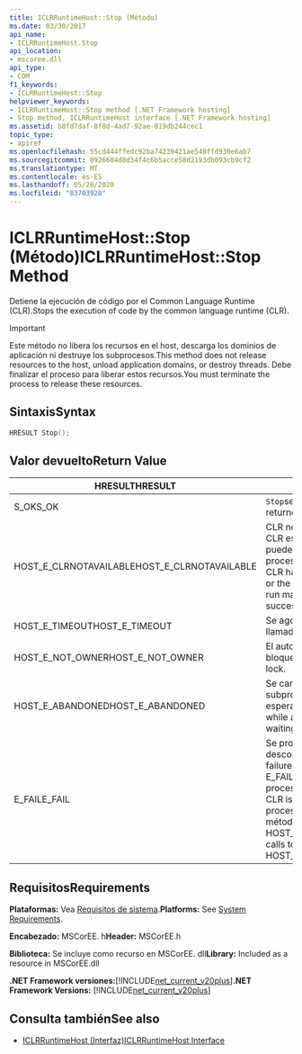 ```yaml
---
title: ICLRRuntimeHost::Stop (Método)
ms.date: 03/30/2017
api_name:
- ICLRRuntimeHost.Stop
api_location:
- mscoree.dll
api_type:
- COM
f1_keywords:
- ICLRRuntimeHost::Stop
helpviewer_keywords:
- ICLRRuntimeHost::Stop method [.NET Framework hosting]
- Stop method, ICLRRuntimeHost interface [.NET Framework hosting]
ms.assetid: b8fd7daf-8f8d-4ad7-92ae-019db244cec1
topic_type:
- apiref
ms.openlocfilehash: 55cd444ffedc92ba74239421ae548ffd930e6ab7
ms.sourcegitcommit: 0926684d8d34f4c6b5acce58d2193db093cb9cf2
ms.translationtype: MT
ms.contentlocale: es-ES
ms.lasthandoff: 05/20/2020
ms.locfileid: "83703928"
---
```

# <a name="iclrruntimehoststop-method"></a><span data-ttu-id="37ac2-102">ICLRRuntimeHost::Stop (Método)</span><span class="sxs-lookup"><span data-stu-id="37ac2-102">ICLRRuntimeHost::Stop Method</span></span>
<span data-ttu-id="37ac2-103">Detiene la ejecución de código por el Common Language Runtime (CLR).</span><span class="sxs-lookup"><span data-stu-id="37ac2-103">Stops the execution of code by the common language runtime (CLR).</span></span>  
  
> [!IMPORTANT]
> <span data-ttu-id="37ac2-104">Este método no libera los recursos en el host, descarga los dominios de aplicación ni destruye los subprocesos.</span><span class="sxs-lookup"><span data-stu-id="37ac2-104">This method does not release resources to the host, unload application domains, or destroy threads.</span></span> <span data-ttu-id="37ac2-105">Debe finalizar el proceso para liberar estos recursos.</span><span class="sxs-lookup"><span data-stu-id="37ac2-105">You must terminate the process to release these resources.</span></span>  
  
## <a name="syntax"></a><span data-ttu-id="37ac2-106">Sintaxis</span><span class="sxs-lookup"><span data-stu-id="37ac2-106">Syntax</span></span>  
  
```cpp  
HRESULT Stop();  
```  
  
## <a name="return-value"></a><span data-ttu-id="37ac2-107">Valor devuelto</span><span class="sxs-lookup"><span data-stu-id="37ac2-107">Return Value</span></span>  
  
|<span data-ttu-id="37ac2-108">HRESULT</span><span class="sxs-lookup"><span data-stu-id="37ac2-108">HRESULT</span></span>|<span data-ttu-id="37ac2-109">Descripción</span><span class="sxs-lookup"><span data-stu-id="37ac2-109">Description</span></span>|  
|-------------|-----------------|  
|<span data-ttu-id="37ac2-110">S_OK</span><span class="sxs-lookup"><span data-stu-id="37ac2-110">S_OK</span></span>|<span data-ttu-id="37ac2-111">`Stop`se devolvió correctamente.</span><span class="sxs-lookup"><span data-stu-id="37ac2-111">`Stop` returned successfully.</span></span>|  
|<span data-ttu-id="37ac2-112">HOST_E_CLRNOTAVAILABLE</span><span class="sxs-lookup"><span data-stu-id="37ac2-112">HOST_E_CLRNOTAVAILABLE</span></span>|<span data-ttu-id="37ac2-113">CLR no se ha cargado en un proceso o CLR está en un estado en el que no puede ejecutar código administrado ni procesar la llamada correctamente.</span><span class="sxs-lookup"><span data-stu-id="37ac2-113">The CLR has not been loaded into a process, or the CLR is in a state in which it cannot run managed code or process the call successfully.</span></span>|  
|<span data-ttu-id="37ac2-114">HOST_E_TIMEOUT</span><span class="sxs-lookup"><span data-stu-id="37ac2-114">HOST_E_TIMEOUT</span></span>|<span data-ttu-id="37ac2-115">Se agotó el tiempo de espera de la llamada.</span><span class="sxs-lookup"><span data-stu-id="37ac2-115">The call timed out.</span></span>|  
|<span data-ttu-id="37ac2-116">HOST_E_NOT_OWNER</span><span class="sxs-lookup"><span data-stu-id="37ac2-116">HOST_E_NOT_OWNER</span></span>|<span data-ttu-id="37ac2-117">El autor de la llamada no posee el bloqueo.</span><span class="sxs-lookup"><span data-stu-id="37ac2-117">The caller does not own the lock.</span></span>|  
|<span data-ttu-id="37ac2-118">HOST_E_ABANDONED</span><span class="sxs-lookup"><span data-stu-id="37ac2-118">HOST_E_ABANDONED</span></span>|<span data-ttu-id="37ac2-119">Se canceló un evento mientras un subproceso o fibra bloqueados estaba esperando en él.</span><span class="sxs-lookup"><span data-stu-id="37ac2-119">An event was canceled while a blocked thread or fiber was waiting on it.</span></span>|  
|<span data-ttu-id="37ac2-120">E_FAIL</span><span class="sxs-lookup"><span data-stu-id="37ac2-120">E_FAIL</span></span>|<span data-ttu-id="37ac2-121">Se produjo un error grave desconocido.</span><span class="sxs-lookup"><span data-stu-id="37ac2-121">An unknown catastrophic failure occurred.</span></span> <span data-ttu-id="37ac2-122">Si un método devuelve E_FAIL, CLR ya no se puede usar en el proceso.</span><span class="sxs-lookup"><span data-stu-id="37ac2-122">If a method returns E_FAIL, the CLR is no longer usable within the process.</span></span> <span data-ttu-id="37ac2-123">Las llamadas subsiguientes a métodos de hospedaje devuelven HOST_E_CLRNOTAVAILABLE.</span><span class="sxs-lookup"><span data-stu-id="37ac2-123">Subsequent calls to hosting methods return HOST_E_CLRNOTAVAILABLE.</span></span>|  
  
## <a name="requirements"></a><span data-ttu-id="37ac2-124">Requisitos</span><span class="sxs-lookup"><span data-stu-id="37ac2-124">Requirements</span></span>  
 <span data-ttu-id="37ac2-125">**Plataformas:** Vea [Requisitos de sistema](../../get-started/system-requirements.md).</span><span class="sxs-lookup"><span data-stu-id="37ac2-125">**Platforms:** See [System Requirements](../../get-started/system-requirements.md).</span></span>  
  
 <span data-ttu-id="37ac2-126">**Encabezado:** MSCorEE. h</span><span class="sxs-lookup"><span data-stu-id="37ac2-126">**Header:** MSCorEE.h</span></span>  
  
 <span data-ttu-id="37ac2-127">**Biblioteca:** Se incluye como recurso en MSCorEE. dll</span><span class="sxs-lookup"><span data-stu-id="37ac2-127">**Library:** Included as a resource in MSCorEE.dll</span></span>  
  
 <span data-ttu-id="37ac2-128">**.NET Framework versiones:**[!INCLUDE[net_current_v20plus](../../../../includes/net-current-v20plus-md.md)]</span><span class="sxs-lookup"><span data-stu-id="37ac2-128">**.NET Framework Versions:** [!INCLUDE[net_current_v20plus](../../../../includes/net-current-v20plus-md.md)]</span></span>  
  
## <a name="see-also"></a><span data-ttu-id="37ac2-129">Consulta también</span><span class="sxs-lookup"><span data-stu-id="37ac2-129">See also</span></span>

- [<span data-ttu-id="37ac2-130">ICLRRuntimeHost (Interfaz)</span><span class="sxs-lookup"><span data-stu-id="37ac2-130">ICLRRuntimeHost Interface</span></span>](iclrruntimehost-interface.md)
